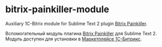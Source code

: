 bitrix-painkiller-module
========================

Auxiliary 1C-Bitrix module for Sublime Text 2 plugin [Bitrix Painkiller](http://github.com/clslrns/bitrix-painkiller).

Вспомогательный модуль плагина [Bitrix Painkiller](https://github.com/clslrns/bitrix-painkiller) для Sublime Text 2. Модуль доступен для установки в [Маркетплейсе 1С-Битрикс](http://marketplace.1c-bitrix.ru/solutions/thelikers.painkiller/index.php).
